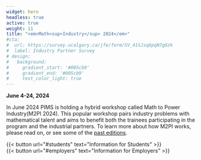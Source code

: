 ```yaml
---
widget: hero
headless: true
active: true
weight: 11 
title: "<em>Math<sup>Industry</sup> 2024</em>"
#cta:
#  url: https://survey.ucalgary.ca/jfe/form/SV_41SJsq6pqN7gOzk
#  label: Industry Partner Survey
# design:
#   background:
#     gradient_start: '#005cb9'
#     gradient_end: '#005cb9'
#     text_color_light: true
---
```


**June 4-24, 2024**

In June 2024 PIMS is holding a hybrid workshop called Math to Power
Industry(M2PI 2024). This popular workshop pairs industry problems with
mathematical talent and aims to benefit both the trainees participating in the
program and the industrial partners. To learn more about how M2PI works, please
read on, or see some of the [past editions](#editions).

<div class="row">
<div class="col">
{{< button 
  url="#students"
  text="Information for Students"
>}}
</div>
<div class="col">
{{< button
  url="#employers"
  text="Information for Employers"
>}}
</div>
